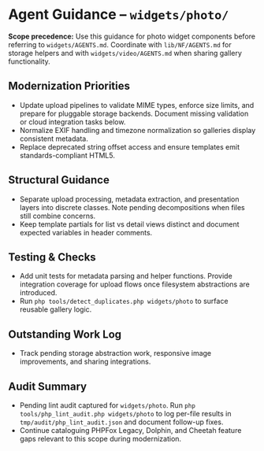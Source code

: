 # Agent Guidance – `widgets/photo/`

**Scope precedence:** Use this guidance for photo widget components before referring to
`widgets/AGENTS.md`. Coordinate with `lib/NF/AGENTS.md` for storage helpers and with
`widgets/video/AGENTS.md` when sharing gallery functionality.

## Modernization Priorities
- Update upload pipelines to validate MIME types, enforce size limits, and prepare for pluggable
  storage backends. Document missing validation or cloud integration tasks below.
- Normalize EXIF handling and timezone normalization so galleries display consistent metadata.
- Replace deprecated string offset access and ensure templates emit standards-compliant HTML5.

## Structural Guidance
- Separate upload processing, metadata extraction, and presentation layers into discrete classes.
  Note pending decompositions when files still combine concerns.
- Keep template partials for list vs detail views distinct and document expected variables in header
  comments.

## Testing & Checks
- Add unit tests for metadata parsing and helper functions. Provide integration coverage for upload
  flows once filesystem abstractions are introduced.
- Run `php tools/detect_duplicates.php widgets/photo` to surface reusable gallery logic.

## Outstanding Work Log
- Track pending storage abstraction work, responsive image improvements, and sharing integrations.

## Audit Summary
- Pending lint audit captured for `widgets/photo`. Run `php tools/php_lint_audit.php widgets/photo` to log per-file results in `tmp/audit/php_lint_audit.json` and document follow-up fixes.
- Continue cataloguing PHPFox Legacy, Dolphin, and Cheetah feature gaps relevant to this scope during modernization.

